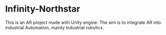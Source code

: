 # Infinity-Northstar
This is an AR project made with Unity engine. The aim is to integrate AR into industrial Automation, mainly Industrial robotics.
